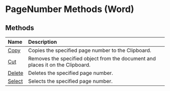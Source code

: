 
# PageNumber Methods (Word)

## Methods



|**Name**|**Description**|
|:-----|:-----|
|[Copy](ddc36ec0-74f5-c3c6-0f96-db1c4a6d0acd.md)|Copies the specified page number to the Clipboard.|
|[Cut](20813c72-2a09-8115-dbfe-ed738dbdbe7c.md)|Removes the specified object from the document and places it on the Clipboard.|
|[Delete](04d7212b-0439-f8b2-e886-bc9596de134c.md)|Deletes the specified page number.|
|[Select](32730d8e-e16b-5278-c6e9-abe63efe4ff8.md)|Selects the specified page number.|
